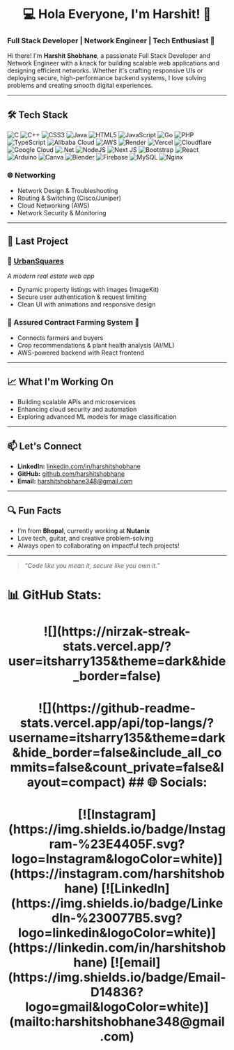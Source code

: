 <h1 align="center">💻 Hola Everyone, I'm Harshit! 👋</h1>


### Full Stack Developer | Network Engineer | Tech Enthusiast 🚀

Hi there! I'm **Harshit Shobhane**, a passionate Full Stack Developer and Network Engineer with a knack for building scalable web applications and designing efficient networks. Whether it's crafting responsive UIs or deploying secure, high-performance backend systems, I love solving problems and creating smooth digital experiences.

---

## 🛠 Tech Stack

![C](https://img.shields.io/badge/c-%2300599C.svg?style=for-the-badge&logo=c&logoColor=white) ![C++](https://img.shields.io/badge/c++-%2300599C.svg?style=for-the-badge&logo=c%2B%2B&logoColor=white) ![CSS3](https://img.shields.io/badge/css3-%231572B6.svg?style=for-the-badge&logo=css3&logoColor=white) ![Java](https://img.shields.io/badge/java-%23ED8B00.svg?style=for-the-badge&logo=openjdk&logoColor=white) ![HTML5](https://img.shields.io/badge/html5-%23E34F26.svg?style=for-the-badge&logo=html5&logoColor=white) ![JavaScript](https://img.shields.io/badge/javascript-%23323330.svg?style=for-the-badge&logo=javascript&logoColor=%23F7DF1E) ![Go](https://img.shields.io/badge/go-%2300ADD8.svg?style=for-the-badge&logo=go&logoColor=white) ![PHP](https://img.shields.io/badge/php-%23777BB4.svg?style=for-the-badge&logo=php&logoColor=white) ![TypeScript](https://img.shields.io/badge/typescript-%23007ACC.svg?style=for-the-badge&logo=typescript&logoColor=white) ![Alibaba Cloud](https://img.shields.io/badge/AlibabaCloud-%23FF6701.svg?style=for-the-badge&logo=alibabacloud&logoColor=white) ![AWS](https://img.shields.io/badge/AWS-%23FF9900.svg?style=for-the-badge&logo=amazon-aws&logoColor=white) ![Render](https://img.shields.io/badge/Render-%46E3B7.svg?style=for-the-badge&logo=render&logoColor=white) ![Vercel](https://img.shields.io/badge/vercel-%23000000.svg?style=for-the-badge&logo=vercel&logoColor=white) ![Cloudflare](https://img.shields.io/badge/Cloudflare-F38020?style=for-the-badge&logo=Cloudflare&logoColor=white) ![Google Cloud](https://img.shields.io/badge/GoogleCloud-%234285F4.svg?style=for-the-badge&logo=google-cloud&logoColor=white) ![.Net](https://img.shields.io/badge/.NET-5C2D91?style=for-the-badge&logo=.net&logoColor=white) ![NodeJS](https://img.shields.io/badge/node.js-6DA55F?style=for-the-badge&logo=node.js&logoColor=white) ![Next JS](https://img.shields.io/badge/Next-black?style=for-the-badge&logo=next.js&logoColor=white) ![Bootstrap](https://img.shields.io/badge/bootstrap-%238511FA.svg?style=for-the-badge&logo=bootstrap&logoColor=white) ![React](https://img.shields.io/badge/react-%2320232a.svg?style=for-the-badge&logo=react&logoColor=%2361DAFB) ![Arduino](https://img.shields.io/badge/-Arduino-00979D?style=for-the-badge&logo=Arduino&logoColor=white) ![Canva](https://img.shields.io/badge/Canva-%2300C4CC.svg?style=for-the-badge&logo=Canva&logoColor=white) ![Blender](https://img.shields.io/badge/blender-%23F5792A.svg?style=for-the-badge&logo=blender&logoColor=white) ![Firebase](https://img.shields.io/badge/firebase-a08021?style=for-the-badge&logo=firebase&logoColor=ffcd34) ![MySQL](https://img.shields.io/badge/mysql-4479A1.svg?style=for-the-badge&logo=mysql&logoColor=white) ![Nginx](https://img.shields.io/badge/nginx-%23009639.svg?style=for-the-badge&logo=nginx&logoColor=white)

### 🌐 Networking
- Network Design & Troubleshooting
- Routing & Switching (Cisco/Juniper)
- Cloud Networking (AWS)
- Network Security & Monitoring

---

## 🔐 Last Project

### 🔹 [UrbanSquares](https://urban-squares.vercel.app)
*A modern real estate web app*  
- Dynamic property listings with images (ImageKit)
- Secure user authentication & request limiting
- Clean UI with animations and responsive design

### 🔹 Assured Contract Farming System 🌾  
- Connects farmers and buyers
- Crop recommendations & plant health analysis (AI/ML)
- AWS-powered backend with React frontend

---

## 📈 What I'm Working On
- Building scalable APIs and microservices
- Enhancing cloud security and automation
- Exploring advanced ML models for image classification

---

## 📫 Let's Connect
- **LinkedIn:** [linkedin.com/in/harshitshobhane](https://linkedin.com/in/harshitshobhane)
- **GitHub:** [github.com/harshitshobhane](https://github.com/harshitshobhane)
- **Email:** harshitshobhane348@gmail.com

---

## 🔍 Fun Facts
- I’m from **Bhopal**, currently working at **Nutanix**
- Love tech, guitar, and creative problem-solving
- Always open to collaborating on impactful tech projects!

---

> *“Code like you mean it, secure like you own it.”*



# 📊 GitHub Stats:
<h1 align="center">![](https://nirzak-streak-stats.vercel.app/?user=itsharry135&theme=dark&hide_border=false)<br/>
<h1 align="center">![](https://github-readme-stats.vercel.app/api/top-langs/?username=itsharry135&theme=dark&hide_border=false&include_all_commits=false&count_private=false&layout=compact)
## 🌐 Socials:
<h1 align="center">[![Instagram](https://img.shields.io/badge/Instagram-%23E4405F.svg?logo=Instagram&logoColor=white)](https://instagram.com/harshitshobhane) [![LinkedIn](https://img.shields.io/badge/LinkedIn-%230077B5.svg?logo=linkedin&logoColor=white)](https://linkedin.com/in/harshitshobhane) [![email](https://img.shields.io/badge/Email-D14836?logo=gmail&logoColor=white)](mailto:harshitshobhane348@gmail.com) 



